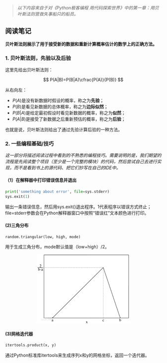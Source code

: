 > *以下内容来自于对《Python极客编程 用代码探索世界》中的第一章：用贝叶斯法则营救失事船只的船员。*

## 阅读笔记

**贝叶斯法则展示了用于接受新的数据和重新计算概率估计的数学上的正确方法。**

### 1. 贝叶斯法则，先验以及后验

这里先给出贝叶斯法则：

$$
P(A|B)=P(B|A)\cfrac{P(A)}{P(B)}
$$

从右向左：

* $P(A)$是没有新数据时假设的概率，称之为**先验**；
* $P(B)$是看见新数据的总体概率，称之为**边际似然**；
* $P(B|A)$是给定最初假设时看见新数据的概率，称之为**似然**；
* $P(A|B)$是接受了新数据之后重新预估的概率，称之为**后验**；

也就是说，贝叶斯法则给出了通过先验计算后验的一种方法。


### 2. 一些编程基础/技巧

*这一部分将描述阅读过程中看到的不熟悉的编程技巧。需要说明的是，我们期望的流程是先阅读整个项目（至少是一个完整的模块）的代码，然后尝试自己去进行实现，而不是看到书上的源代码、把它们抄写在自己的IDE中。*

#### （1）在解释器中打印错误信息并退出

```python
print('something about error', file=sys.stderr)
sys.exit(1)
```

输出一条错误信息，然后用sys.exit()退出程序。1代表程序以错误方式终止；file=stderr参数会在Python解释器窗口中按照“错误红”文本颜色进行打印。

#### (2)三角分布

```python
random.triangular(low, high, mode)
```

用于生成三角分布，mode默认值是（low+high）/2。

<p align = "center">    
<img  src="assets/image.png" width="300"/>
</p>

#### (3)网格迭代器

```python
itertools.product(x, y)
```

通过Python标准库itertools来生成序列x和y的网格坐标，返回一个迭代器。


